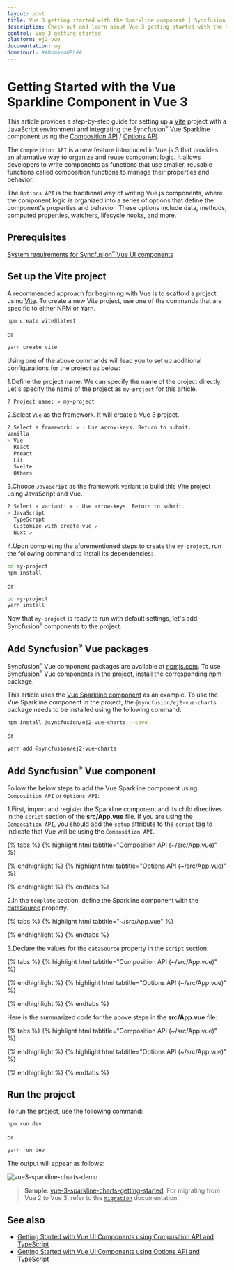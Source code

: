 ```yaml
---
layout: post
title: Vue 3 getting started with the Sparkline component | Syncfusion
description: Check out and learn about Vue 3 getting started with the Vue Sparkline component of Syncfusion Essential JS 2 and more details.
control: Vue 3 getting started
platform: ej2-vue
documentation: ug
domainurl: ##DomainURL##
---
```


# Getting Started with the Vue Sparkline Component in Vue 3

This article provides a step-by-step guide for setting up a [Vite](https://vitejs.dev/) project with a JavaScript environment and integrating the Syncfusion<sup style="font-size:70%">&reg;</sup> Vue Sparkline component using the [Composition API](https://vuejs.org/guide/introduction.html#composition-api) / [Options API](https://vuejs.org/guide/introduction.html#options-api).

The `Composition API` is a new feature introduced in Vue.js 3 that provides an alternative way to organize and reuse component logic. It allows developers to write components as functions that use smaller, reusable functions called composition functions to manage their properties and behavior.

The `Options API` is the traditional way of writing Vue.js components, where the component logic is organized into a series of options that define the component's properties and behavior. These options include data, methods, computed properties, watchers, lifecycle hooks, and more.

## Prerequisites

[System requirements for Syncfusion<sup style="font-size:70%">&reg;</sup> Vue UI components](https://ej2.syncfusion.com/vue/documentation/system-requirements/)

## Set up the Vite project

A recommended approach for beginning with Vue is to scaffold a project using [Vite](https://vitejs.dev/). To create a new Vite project, use one of the commands that are specific to either NPM or Yarn.

```bash
npm create vite@latest
```

or

```bash
yarn create vite
```

Using one of the above commands will lead you to set up additional configurations for the project as below:

1.Define the project name: We can specify the name of the project directly. Let's specify the name of the project as `my-project` for this article.

```bash
? Project name: » my-project
```

2.Select `Vue` as the framework. It will create a Vue 3 project.

```bash
? Select a framework: » - Use arrow-keys. Return to submit.
Vanilla
> Vue
  React
  Preact
  Lit
  Svelte
  Others
```

3.Choose `JavaScript` as the framework variant to build this Vite project using JavaScript and Vue.

```bash
? Select a variant: » - Use arrow-keys. Return to submit.
> JavaScript
  TypeScript
  Customize with create-vue ↗
  Nuxt ↗
```

4.Upon completing the aforementioned steps to create the `my-project`, run the following command to install its dependencies:

```bash
cd my-project
npm install
```

or

```bash
cd my-project
yarn install
```

Now that `my-project` is ready to run with default settings, let's add Syncfusion<sup style="font-size:70%">&reg;</sup> components to the project.

## Add Syncfusion<sup style="font-size:70%">&reg;</sup> Vue packages

Syncfusion<sup style="font-size:70%">&reg;</sup> Vue component packages are available at [npmjs.com](https://www.npmjs.com/search?q=ej2-vue). To use Syncfusion<sup style="font-size:70%">&reg;</sup> Vue components in the project, install the corresponding npm package.

This article uses the [Vue Sparkline component](https://www.syncfusion.com/vue-components/vue-sparkline) as an example. To use the Vue Sparkline component in the project, the `@syncfusion/ej2-vue-charts` package needs to be installed using the following command:

```bash
npm install @syncfusion/ej2-vue-charts --save
```

or

```bash
yarn add @syncfusion/ej2-vue-charts
```

## Add Syncfusion<sup style="font-size:70%">&reg;</sup> Vue component

Follow the below steps to add the Vue Sparkline component using `Composition API` or `Options API`:

1.First, import and register the Sparkline component and its child directives in the `script` section of the **src/App.vue** file. If you are using the `Composition API`, you should add the `setup` attribute to the `script` tag to indicate that Vue will be using the `Composition API`.

{% tabs %}
{% highlight html tabtitle="Composition API (~/src/App.vue)" %}

<script setup>
import { SparklineComponent as EjsSparkline, SparklineTooltip } from "@syncfusion/ej2-vue-charts";
</script>

{% endhighlight %}
{% highlight html tabtitle="Options API (~/src/App.vue)" %}

<script>
import { SparklineComponent, SparklineTooltip } from "@syncfusion/ej2-vue-charts";
//Component registration
export default {
  name: "App",
  components: {
    "ejs-sparkline": SparklineComponent
  }
}
</script>

{% endhighlight %}
{% endtabs %}

2.In the `template` section, define the Sparkline component with the [dataSource](https://helpej2.syncfusion.com/vue/documentation/api/sparkline#datasource) property.

{% tabs %}
{% highlight html tabtitle="~/src/App.vue" %}

<template>
    <ejs-sparkline id="sparkline" :dataSource='dataSource' :height='height' :xName='xName' :yName='yName' :type='type' :tooltipSettings='tooltipSettings'></ejs-sparkline>
</template>

{% endhighlight %}
{% endtabs %}

3.Declare the values for the `dataSource` property in the `script` section.

{% tabs %}
{% highlight html tabtitle="Composition API (~/src/App.vue)" %}

<script setup>
const dataSource = [
        { x: 0, xval: '2005', yval: 20090440 },
        { x: 1, xval: '2006', yval: 20264080 },
        { x: 2, xval: '2007', yval: 20434180 },
        { x: 3, xval: '2008', yval: 21007310 },
        { x: 4, xval: '2009', yval: 21262640 },
        { x: 5, xval: '2010', yval: 21515750 },
        { x: 6, xval: '2011', yval: 21766710 },
        { x: 7, xval: '2012', yval: 22015580 },
        { x: 8, xval: '2013', yval: 22262500 },
        { x: 9, xval: '2014', yval: 22507620 }
    ];
const type = 'Area';
const xName = 'xval';
const yName = 'yval';
const height = '200px';
const tooltipSettings = {
        visible: true,
        format: '${xval} : ${yval}'
};
</script>

{% endhighlight %}
{% highlight html tabtitle="Options API (~/src/App.vue)" %}

<script>
data() {
    return {
        dataSource: [
            { x: 0, xval: '2005', yval: 20090440 },
            { x: 1, xval: '2006', yval: 20264080 },
            { x: 2, xval: '2007', yval: 20434180 },
            { x: 3, xval: '2008', yval: 21007310 },
            { x: 4, xval: '2009', yval: 21262640 },
            { x: 5, xval: '2010', yval: 21515750 },
            { x: 6, xval: '2011', yval: 21766710 },
            { x: 7, xval: '2012', yval: 22015580 },
            { x: 8, xval: '2013', yval: 22262500 },
            { x: 9, xval: '2014', yval: 22507620 }
        ],
        type:'Area',
        xName:'xval',
        yName:'yval',
        height:'200px',
        tooltipSettings: {
            visible: true,
            format: '${xval} : ${yval}'
        }
    };
}
</script>

{% endhighlight %}
{% endtabs %}

Here is the summarized code for the above steps in the **src/App.vue** file:

{% tabs %}
{% highlight html tabtitle="Composition API (~/src/App.vue)" %}

<template>
    <ejs-sparkline id="sparkline" :dataSource='dataSource' :height='height' :xName='xName' :yName='yName' :type='type' :tooltipSettings='tooltipSettings'></ejs-sparkline>
</template>

<script setup>
import { provide } from 'vue';
import { SparklineComponent as EjsSparkline, SparklineTooltip } from "@syncfusion/ej2-vue-charts";

const dataSource = [
        { x: 0, xval: '2005', yval: 20090440 },
        { x: 1, xval: '2006', yval: 20264080 },
        { x: 2, xval: '2007', yval: 20434180 },
        { x: 3, xval: '2008', yval: 21007310 },
        { x: 4, xval: '2009', yval: 21262640 },
        { x: 5, xval: '2010', yval: 21515750 },
        { x: 6, xval: '2011', yval: 21766710 },
        { x: 7, xval: '2012', yval: 22015580 },
        { x: 8, xval: '2013', yval: 22262500 },
        { x: 9, xval: '2014', yval: 22507620 }
    ];
const type = 'Area';
const xName = 'xval';
const yName = 'yval';
const height = '200px';
const tooltipSettings = {
        visible: true,
        format: '${xval} : ${yval}'
};
const sparkline = [SparklineTooltip];
provide('sparkline', sparkline);
</script>

{% endhighlight %}
{% highlight html tabtitle="Options API (~/src/App.vue)" %}

<template>
    <ejs-sparkline id="sparkline" :dataSource='dataSource' :height='height' :xName='xName' :yName='yName' :type='type' :tooltipSettings='tooltipSettings'></ejs-sparkline>
</template>

<script>
import { SparklineComponent, SparklineTooltip } from "@syncfusion/ej2-vue-charts";
//Component registration
export default {
  name: "App",
  components: {
    "ejs-sparkline": SparklineComponent
  },
    data() {
    return {
        dataSource: [
            { x: 0, xval: '2005', yval: 20090440 },
            { x: 1, xval: '2006', yval: 20264080 },
            { x: 2, xval: '2007', yval: 20434180 },
            { x: 3, xval: '2008', yval: 21007310 },
            { x: 4, xval: '2009', yval: 21262640 },
            { x: 5, xval: '2010', yval: 21515750 },
            { x: 6, xval: '2011', yval: 21766710 },
            { x: 7, xval: '2012', yval: 22015580 },
            { x: 8, xval: '2013', yval: 22262500 },
            { x: 9, xval: '2014', yval: 22507620 }
        ],
        type:'Area',
        xName:'xval',
        yName:'yval',
        height:'200px',
        tooltipSettings: {
            visible: true,
            format: '${xval} : ${yval}'
        }
    };
 },
    provide: {
        sparkline:[SparklineTooltip]
    },
};
</script>

{% endhighlight %}
{% endtabs %}

## Run the project

To run the project, use the following command:

```bash
npm run dev
```

or

```bash
yarn run dev
```

The output will appear as follows:

![vue3-sparkline-charts-demo](./images/vue3-sparkline-charts-demo.png)

> **Sample**: [vue-3-sparkline-charts-getting-started](https://github.com/SyncfusionExamples/vue3-sparkline-charts-getting-started).
For migrating from Vue 2 to Vue 3, refer to the [`migration`](https://ej2.syncfusion.com/vue/documentation/getting-started/vue3-tutorial/#migration-from-vue-2-to-vue-3) documentation.

## See also

* [Getting Started with Vue UI Components using Composition API and TypeScript](../getting-started/vue-3-ts-composition.md)
* [Getting Started with Vue UI Components using Options API and TypeScript](../getting-started/vue-3-ts-options.md)
